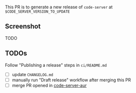 <!-- Note: this variable $CODE_SERVER_VERSION_TO_UPDATE will be set when you run the release-prep.sh script with `yarn release:prep` -->

This PR is to generate a new release of `code-server` at `$CODE_SERVER_VERSION_TO_UPDATE`

## Screenshot

TODO

## TODOs

Follow "Publishing a release" steps in `ci/README.md`

<!-- Note some of these steps below are redundant since they're listed in the "Publishing a release" docs -->

- [ ] update `CHANGELOG.md`
- [ ] manually run "Draft release" workflow after merging this PR
- [ ] merge PR opened in [code-server-aur](https://github.com/nxpkg/code-server-aur)

